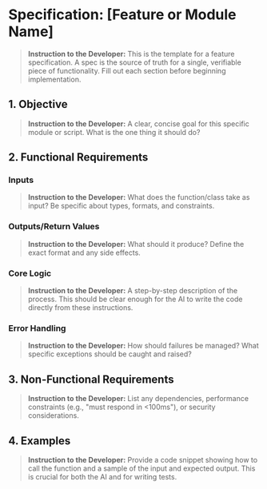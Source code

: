# Specification: [Feature or Module Name]

> **Instruction to the Developer:** This is the template for a feature specification. A spec is the source of truth for a single, verifiable piece of functionality. Fill out each section before beginning implementation.

## 1. Objective
> **Instruction to the Developer:** A clear, concise goal for this specific module or script. What is the one thing it should do?

## 2. Functional Requirements

### Inputs
> **Instruction to the Developer:** What does the function/class take as input? Be specific about types, formats, and constraints.

### Outputs/Return Values
> **Instruction to the Developer:** What should it produce? Define the exact format and any side effects.

### Core Logic
> **Instruction to the Developer:** A step-by-step description of the process. This should be clear enough for the AI to write the code directly from these instructions.

### Error Handling
> **Instruction to the Developer:** How should failures be managed? What specific exceptions should be caught and raised?

## 3. Non-Functional Requirements
> **Instruction to the Developer:** List any dependencies, performance constraints (e.g., "must respond in <100ms"), or security considerations.

## 4. Examples
> **Instruction to the Developer:** Provide a code snippet showing how to call the function and a sample of the input and expected output. This is crucial for both the AI and for writing tests. 